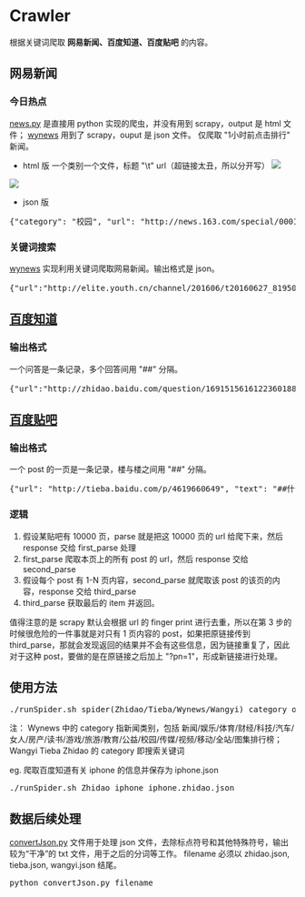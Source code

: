 # Crawler

根据关键词爬取 **网易新闻、百度知道、百度贴吧** 的内容。
## 网易新闻
### 今日热点
[news.py](https://github.com/Shuang0420/Crawler/blob/master/news.py) 是直接用 python 实现的爬虫，并没有用到 scrapy，output 是 html 文件； [wynews](https://github.com/Shuang0420/Crawler/tree/master/wynews) 用到了 scrapy，ouput 是 json 文件。
仅爬取 "1小时前点击排行" 新闻。

- html 版
一个类别一个文件，标题 "\t" url（超链接太丑，所以分开写）
![](http://7xu83c.com1.z0.glb.clouddn.com/%E5%B1%8F%E5%B9%95%E5%BF%AB%E7%85%A7%202016-06-24%20%E4%B8%8B%E5%8D%888.44.48.png)

![](http://7xu83c.com1.z0.glb.clouddn.com/%E5%B1%8F%E5%B9%95%E5%BF%AB%E7%85%A7%202016-06-24%20%E4%B8%8B%E5%8D%888.42.29.png)

- json 版
<pre>{"category": "校园", "url": "http://news.163.com/special/0001386F/rank_campus.html", "secondary_title": "星海校花身材修长 曾被爆为陈学冬女友", "secondary_url": "http://daxue.163.com/15/0126/17/AGTCQNPI00913J5O.html"}</pre>

### 关键词搜索
[wynews](https://github.com/Shuang0420/Crawler/tree/master/wangyi) 实现利用关键词爬取网易新闻。输出格式是 json。
<pre>{"url":"http://elite.youth.cn/channel/201606/t20160627_8195089.htm","text":"2016-06-2717:29:00  来源：中华儿女报刊社  编辑：安吉　　2016年6月25日,国窖1573日照公司总经理许加东、山东周智律师事务所行政副主任王建英一行来国美酒业四川有限公司考察交流。国美酒业集团董事长武玉杰、国美酒业四川有限公司副总经理柳加润陪同来宾参观了国美酒业四川有限公司包装车间、酿酒车间、国美酒窖及范曾著《锦文掇英—学研习近平用典心得》书法作品四川展览馆。　　在参观中,武玉杰董事长向许加东总经理一行介绍了国美酒业四川有限公司的生产规模和品牌建设等情况,特别是国美酒业集团创新营销,与京东集团达成战略合作伙伴,开创了白酒营销新格局,以及公司与北京科研机构开展保健酒、生物工程的合作,和酱香酒车间在重阳节期间投料备产,这一些都彰显了公司迅猛发展的态势。　　许加东总经理一行在具体了解国美酒业四川有限公司的发展规划、品牌建设、文化底蕴等各方面情况并品评国美美酒后,对国美酒业集团的综合实力十分赞赏。　　双方并对产品销售渠道建设等方面进行了深入沟通和交流。我要说两句没有可显示评论！！旗下样刊","title":"国窖1573日照公司总经理许加东来国美酒业考察交流_中华儿女"}</pre>

## [百度知道](https://github.com/Shuang0420/Crawler/tree/master/zhidao)
### 输出格式
一个问答是一条记录，多个回答间用 "##" 分隔。
<pre>
{"url":"http://zhidao.baidu.com/question/1691515616122360188.html?fr=iks&word=%E6%BB%B4%E6%BB%B4&ie=gbk","answer":"滴滴快车一块五一公里，比出租车便宜。##你输入目的地就能出来大致钱##差不多 25块钱吧。","question":"滴滴打车去目的地有20公里外的地方要多少车费","title":"滴滴打车去目的地有20公里外的地方要多少车费"}
</pre>

## [百度贴吧](https://github.com/Shuang0420/Crawler/tree/master/tieba)
### 输出格式
一个 post 的一页是一条记录，楼与楼之间用 "##" 分隔。
<pre>{"url": "http://tieba.baidu.com/p/4619660649", "text": "##什么情况啊##亲，抱歉给您带来不便，麻烦您提供下订单号码，方便及时查询处理您的问题。##正在出库还是小事，我的快递还被签收了，他们厉害吧##解决了，这家店居然周末不看订单##我也也是没收到货，确签收了，太坑人。解决事情太慢，", "pageUrl": "http://tieba.baidu.com/p/4619660649?pn=1", "title": "怎么两天了还正在出库？？？"}</pre>

### 逻辑
1. 假设某贴吧有 10000 页，parse 就是把这 10000 页的 url 给爬下来，然后 response 交给 first_parse 处理
2. first_parse 爬取本页上的所有 post 的 url，然后 response 交给 second_parse
3. 假设每个 post 有 1-N 页内容，second_parse 就爬取该 post 的该页的内容，response 交给 third_parse
4. third_parse 获取最后的 item 并返回。

值得注意的是 scrapy 默认会根据 url 的 finger print 进行去重，所以在第 3 步的时候很危险的一件事就是对只有 1 页内容的 post，如果把原链接传到 third_parse，那就会发现返回的结果并不会有这些信息，因为链接重复了，因此对于这种 post，要做的是在原链接之后加上 "?pn=1"，形成新链接进行处理。

## 使用方法
<pre>./runSpider.sh spider(Zhidao/Tieba/Wynews/Wangyi) category output</pre>

注：
Wynews 中的 category 指新闻类别，包括 新闻/娱乐/体育/财经/科技/汽车/女人/房产/读书/游戏/旅游/教育/公益/校园/传媒/视频/移动/全站/图集排行榜；Wangyi Tieba Zhidao 的 category 即搜索关键词

eg. 爬取百度知道有关 iphone 的信息并保存为 iphone.json
<pre>./runSpider.sh Zhidao iphone iphone.zhidao.json</pre>

## 数据后续处理
[convertJson.py](https://github.com/Shuang0420/Crawler/blob/master/convertJson.py) 文件用于处理 json 文件，去除标点符号和其他特殊符号，输出较为“干净”的 txt 文件，用于之后的分词等工作。
filename 必须以 zhidao.json, tieba.json, wangyi.json 结尾。
<pre>python convertJson.py filename</pre>
